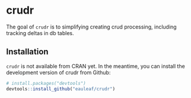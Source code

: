 
<!-- README.md is generated from README.Rmd. Please edit that file -->

# crudr

<!-- badges: start -->
<!-- badges: end -->

The goal of `crudr` is to simplifying creating crud processing,
including tracking deltas in db tables.

## Installation

`crudr` is not available from CRAN yet. In the meantime, you can install
the development version of crudr from Github:

``` r
# install.packages("devtools")
devtools::install_github("eauleaf/crudr")
```
